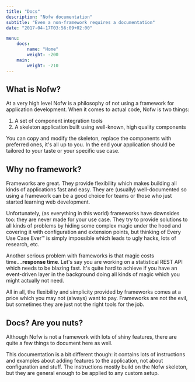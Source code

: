 ```yaml
---
title: "Docs"
description: "Nofw documentation"
subtitle: "Even a non-framework requires a documentation"
date: "2017-04-17T03:56:09+02:00"

menu:
    docs:
        name: "Home"
        weight: -200
    main:
        weight: -210
---
```


## What is Nofw?

At a very high level Nofw is a philosophy of not using a framework for application development. When it comes to actual code, Nofw is two things:

1. A set of component integration tools
2. A skeleton application built using well-known, high quality components

You can copy and modify the skeleton, replace the components with preferred ones, it's all up to you. In the end your application should be tailored to your taste or your specific use case.


## Why no framework?

Frameworks are great. They provide flexibility which makes building all kinds of applications fast and easy. They are (usually) well-documented so using a framework can be a good choice for teams or those who just started learning web development.

Unfortunately, (as everything in this world) frameworks have downsides too: they are never made for your use case. They try to provide solutions to all kinds of problems by hiding some complex magic under the hood and covering it with configuration and extension points, but thinking of Every Use Case Ever&trade; is simply impossible which leads to ugly hacks, lots of research, etc.

Another serious problem with frameworks is that magic costs time....**response time**. Let's say you are working on a statistical REST API which needs to be blazing fast. It's quite hard to achieve if you have an event-driven layer in the background doing all kinds of magic which you might actually not need.

All in all, the flexibility and simplicity provided by frameworks comes at a price which you may not (always) want to pay. Frameworks are not the evil, but sometimes they are just not the right tools for the job.


## Docs? Are you nuts?

Although Nofw is not a framework with lots of shiny features, there are quite a few things to document here as well.

This documentation is a bit different though: it contains lots of instructions and examples about adding features to the application, not about configuration and stuff. The instructions mostly build on the Nofw skeleton, but they are general enough to be applied to any custom setup.
